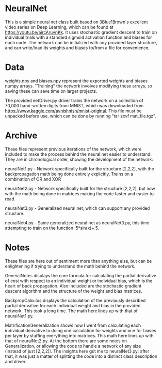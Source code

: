 # NeuralNet
This is a simple neural net class built based on 3Blue1Brown's excellent video series on Deep Learning, which can be found at https://youtu.be/aircAruvnKk. It uses stochastic gradient descent to train on individual trials with a standard sigmoid activation function and biases for each node. The network can be initialized with any provided layer structure, and can write/load its weights and biases to/from a file for convenience.

# Data
weights.npy and biases.npy represent the exported weights and biases numpy arrays. "Training" the network involves modifying these arrays, so saving these can save time on larger projects.

The provided netDriver.py driver trains the network on a collection of 70,000 hand-written digits from MNIST, which was downloaded from https://www.kaggle.com/avnishnish/mnist-original. This file must be unpacked before use, which can be done by running "tar zxvf mat_file.tgz".

# Archive
These files represent previous iterations of the network, which were included to make the process behind the neural net easier to understand. They are in chronological order, showing the development of the network:

neuralNet1.py - Network specifically built for the structure [2,2,2], with the backpropagation math being done entirely explicitly. Trains on a combination of OR and XOR

neuralNet2.py - Network specifically built for the structure [2,2,2], but now with the math being done in matrices making the code faster and easier to read.

neuralNet3.py - Generalized neural net, which can support any provided structure.

neuralNet4.py - Same generalized neural net as neuralNet3.py, this time attempting to train on the function .5*sin(x)+.5.

# Notes
These files are here out of sentiment more than anything else, but can be enlightening if trying to understand the math behind the network. 

GeneralNotes displays the core formula for calculating the partial derivative of cost with respect to an individual weight or individual bias, which is the heart of back propagation. Also included are the stochastic gradient descent algorithm and the structure of the weight and bias matrices.

BackpropCalculus displays the calculation of the previously described partial derivative for each individual weight and bias in the provided network. This took a long time. The math here lines up with that of neuralNet1.py.

MatrificationGeneralization shows how I went from calculating each individual derivative to doing one calculation for weights and one for biases per layer by stuffing everything into matrices. This math here lines up with that of neuralNet2.py. At the bottom there are some notes on Generalization, or allowing the code to handle a network of any size (instead of just [2,2,2]). The insights here got me to neuralNet3.py; after that, it was just a matter of splitting the code into a distinct class description and driver.
